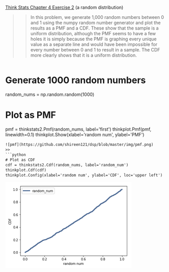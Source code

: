 [Think Stats Chapter 4 Exercise 2](http://greenteapress.com/thinkstats2/html/thinkstats2005.html#toc41) (a random distribution)

>>In this problem, we generate 1,000 random numbers between 0 and 1 using the numpy random number generator and plot the results as a PMF and a CDF. These show that the sample is a uniform distribution, although the PMF seems to have a few holes it is simply because the PMF is graphing every unique value as a separate line and would have been impossible for every number between 0 and 1 to result in a sample. The CDF more clearly shows that it is a uniform distribution.


>>```python 
# Generate 1000 random numbers
random_nums = np.random.random(1000)

# Plot as PMF
pmf = thinkstats2.Pmf(random_nums, label='first')
thinkplot.Pmf(pmf, linewidth=0.1)
thinkplot.Show(xlabel='random num', ylabel='PMF')
```
![pmf](https://github.com/shireen121/dsp/blob/master/img/pmf.png)
>>
```python
# Plot as CDF
cdf = thinkstats2.Cdf(random_nums, label='random_num')
thinkplot.Cdf(cdf)
thinkplot.Config(xlabel='random num', ylabel='CDF', loc='upper left')
```

![cdf](https://github.com/shireen121/dsp/blob/master/img/cdf.png)

